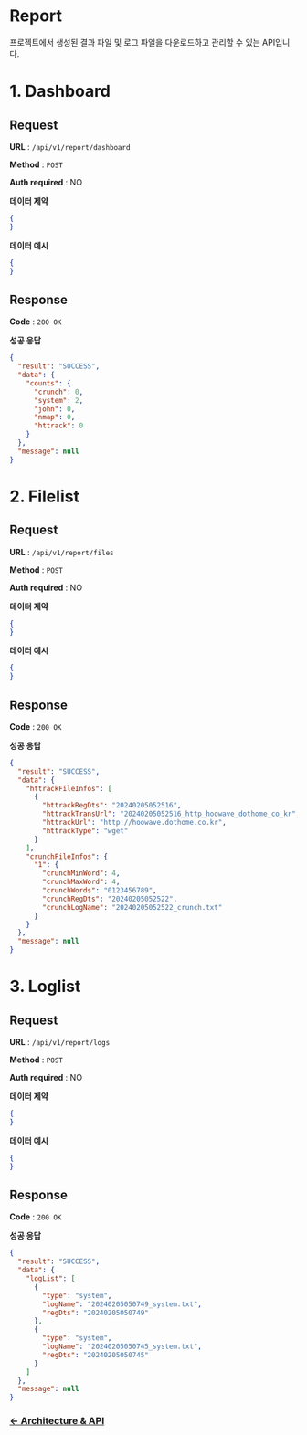 # Report

프로젝트에서 생성된 결과 파일 및 로그 파일을 다운로드하고 관리할 수 있는 API입니다.

# 1. Dashboard
## Request

**URL** : `/api/v1/report/dashboard`

**Method** : `POST`

**Auth required** : NO

**데이터 제약**

```json
{
}
```

**데이터 예시**

```json
{
}
```

## Response

**Code** : `200 OK`

**성공 응답**

```json
{
  "result": "SUCCESS",
  "data": {
    "counts": {
      "crunch": 0,
      "system": 2,
      "john": 0,
      "nmap": 0,
      "httrack": 0
    }
  },
  "message": null
}
```

# 2. Filelist
## Request

**URL** : `/api/v1/report/files`

**Method** : `POST`

**Auth required** : NO

**데이터 제약**

```json
{
}
```

**데이터 예시**

```json
{
}
```

## Response

**Code** : `200 OK`

**성공 응답**

```json
{
  "result": "SUCCESS",
  "data": {
    "httrackFileInfos": [
      {
        "httrackRegDts": "20240205052516",
        "httrackTransUrl": "20240205052516_http_hoowave_dothome_co_kr",
        "httrackUrl": "http://hoowave.dothome.co.kr",
        "httrackType": "wget"
      }
    ],
    "crunchFileInfos": {
      "1": {
        "crunchMinWord": 4,
        "crunchMaxWord": 4,
        "crunchWords": "0123456789",
        "crunchRegDts": "20240205052522",
        "crunchLogName": "20240205052522_crunch.txt"
      }
    }
  },
  "message": null
}
```

# 3. Loglist
## Request

**URL** : `/api/v1/report/logs`

**Method** : `POST`

**Auth required** : NO

**데이터 제약**

```json
{
}
```

**데이터 예시**

```json
{
}
```

## Response

**Code** : `200 OK`

**성공 응답**

```json
{
  "result": "SUCCESS",
  "data": {
    "logList": [
      {
        "type": "system",
        "logName": "20240205050749_system.txt",
        "regDts": "20240205050749"
      },
      {
        "type": "system",
        "logName": "20240205050745_system.txt",
        "regDts": "20240205050745"
      }
    ]
  },
  "message": null
}
```

### [<- Architecture & API](../README.md)